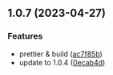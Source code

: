 ## 1.0.7 (2023-04-27)


### Features

*  prettier & build ([ac7f85b](https://github.com/wc19950724/vue3-base-cli/commit/ac7f85b8584b8243a3006ebeffd73129afd9194d))
*  update to 1.0.4 ([0ecab4d](https://github.com/wc19950724/vue3-base-cli/commit/0ecab4d898dbed467a6369ced2dda7f12cc6be21))



